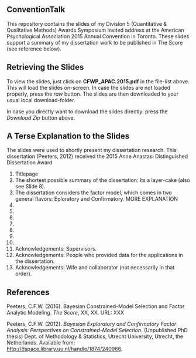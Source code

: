 **ConventionTalk**
---------------

This repository contains the slides of my Division 5 (Quantitative & Qualitative Methods) Awards Symposium Invited address at the American Psychological Association 2015 Annual Convention in Toronto. These slides support a summary of my dissertation work to be published in The Score (see reference below).


## Retrieving the Slides
To view the slides, just click on **CFWP_APAC.2015.pdf** in the file-list above. 
This will load the slides on-screen. 
In case the slides are not loaded properly, press the *raw* button.
The slides are then downloaded to your usual local download-folder. 

In case you directly want to download the slides directly: press the *Download Zip* button above.


## A Terse Explanation to the Slides
The slides were used to shortly present my dissertation research.
This dissertation (Peeters, 2012) received the 2015 Anne Anastasi Distinguished Dissertation Award

1. Titlepage
2. The shortest possible summary of the dissertation: Its a layer-cake (also see Slide 8). 
3. The dissertation considers the factor model, which comes in two general flavors: Eploratory and Confirmatory.
MORE EXPLANATION
4.
5.
6.
7.
8.
9.
10.
11. Acknowledgements: Supervisors.
12. Acknowledgements: People who provided data for the applications in the dissertation.
13. Acknowledgements: Wife and collaborator (not necessarily in that order).


## References
Peeters, C.F.W. (2016). 
Bayesian Constrained-Model Selection and Factor Analytic Modeling. 
*The Score*, XX, XX.
URL: XXX

Peeters, C.F.W. (2012). 
*Bayesian Exploratory and Confirmatory Factor Analysis: Perspectives on Constrained-Model Selection*.
(Unpublished PhD thesis) Dept. of Methodology & Statistics, Utrecht University, Utrecht, the Netherlands.
Available from: http://dspace.library.uu.nl/handle/1874/240966.


